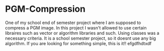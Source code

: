 # PGM-Compression
One of my school end of semester project where I am supposed to compress a PGM image. 
In this project I wasn't allowed to use certain libraires such as vector or algorithm libraries and such.
Using classes was a necessary criteria.
It is a school semester project, so it doesnt use any big algorithm. If you are looking for something simple, this is it!!
efgdfhdtxdf
